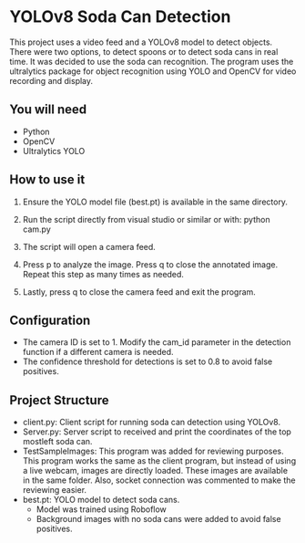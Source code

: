 # YOLOv8 Soda Can Detection
This project uses a video feed and a YOLOv8 model to detect objects. There were two options, to detect spoons or to detect soda cans in real time. It was decided to use the soda can recognition. The program uses the ultralytics package for object recognition using YOLO and OpenCV for video recording and display.

## You will need 
- Python 
- OpenCV 
- Ultralytics YOLO

## How to use it
1. Ensure the YOLO model file (best.pt) is available in the same directory. 

2. Run the script directly from visual studio or similar or with: python cam.py

3. The script will open a camera feed.

4. Press p to analyze the image. Press q to close the annotated image. Repeat this step as many times as needed.
  
4. Lastly, press q to close the camera feed and exit the program.

## Configuration
- The  camera ID is set to 1. Modify the cam_id parameter in the detection function if a different camera is needed.
- The confidence threshold for detections is set to 0.8 to avoid false positives. 

## Project Structure
- client.py: Client script for running soda can detection using YOLOv8.
- Server.py: Server script to received and print the coordinates of the top mostleft soda can.
- TestSampleImages: This program was added for reviewing purposes. This program works the same as the client program, but instead of using a live webcam, images are directly loaded. These images are available in the same folder. Also, socket connection was commented to make the reviewing easier. 
- best.pt: YOLO model to detect soda cans.
  * Model was trained using Roboflow
  * Background images with no soda cans were added to avoid false positives.

